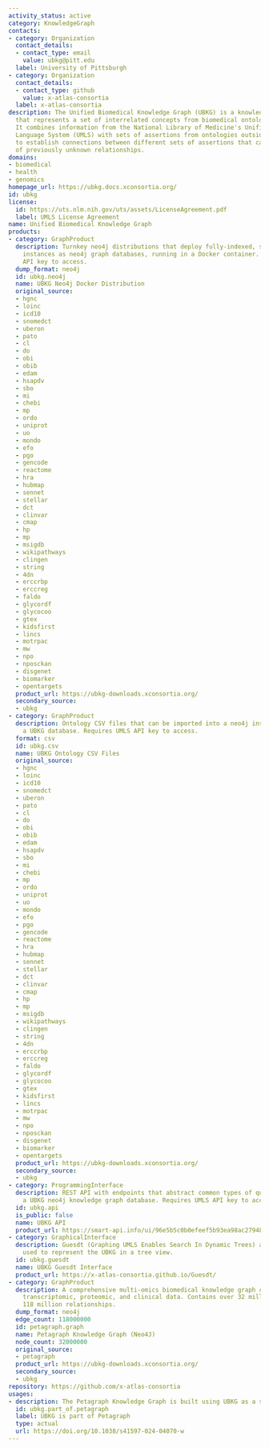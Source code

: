 ```yaml
---
activity_status: active
category: KnowledgeGraph
contacts:
- category: Organization
  contact_details:
  - contact_type: email
    value: ubkg@pitt.edu
  label: University of Pittsburgh
- category: Organization
  contact_details:
  - contact_type: github
    value: x-atlas-consortia
  label: x-atlas-consortia
description: The Unified Biomedical Knowledge Graph (UBKG) is a knowledge graph infrastructure
  that represents a set of interrelated concepts from biomedical ontologies and vocabularies.
  It combines information from the National Library of Medicine's Unified Medical
  Language System (UMLS) with sets of assertions from ontologies outside the UMLS
  to establish connections between different sets of assertions that can enable discovery
  of previously unknown relationships.
domains:
- biomedical
- health
- genomics
homepage_url: https://ubkg.docs.xconsortia.org/
id: ubkg
license:
  id: https://uts.nlm.nih.gov/uts/assets/LicenseAgreement.pdf
  label: UMLS License Agreement
name: Unified Biomedical Knowledge Graph
products:
- category: GraphProduct
  description: Turnkey neo4j distributions that deploy fully-indexed, standalone UBKG
    instances as neo4j graph databases, running in a Docker container. Requires UMLS
    API key to access.
  dump_format: neo4j
  id: ubkg.neo4j
  name: UBKG Neo4j Docker Distribution
  original_source:
  - hgnc
  - loinc
  - icd10
  - snomedct
  - uberon
  - pato
  - cl
  - do
  - obi
  - obib
  - edam
  - hsapdv
  - sbo
  - mi
  - chebi
  - mp
  - ordo
  - uniprot
  - uo
  - mondo
  - efo
  - pgo
  - gencode
  - reactome
  - hra
  - hubmap
  - sennet
  - stellar
  - dct
  - clinvar
  - cmap
  - hp
  - mp
  - msigdb
  - wikipathways
  - clingen
  - string
  - 4dn
  - erccrbp
  - erccreg
  - faldo
  - glycordf
  - glycocoo
  - gtex
  - kidsfirst
  - lincs
  - motrpac
  - mw
  - npo
  - nposckan
  - disgenet
  - biomarker
  - opentargets
  product_url: https://ubkg-downloads.xconsortia.org/
  secondary_source:
  - ubkg
- category: GraphProduct
  description: Ontology CSV files that can be imported into a neo4j instance to create
    a UBKG database. Requires UMLS API key to access.
  format: csv
  id: ubkg.csv
  name: UBKG Ontology CSV Files
  original_source:
  - hgnc
  - loinc
  - icd10
  - snomedct
  - uberon
  - pato
  - cl
  - do
  - obi
  - obib
  - edam
  - hsapdv
  - sbo
  - mi
  - chebi
  - mp
  - ordo
  - uniprot
  - uo
  - mondo
  - efo
  - pgo
  - gencode
  - reactome
  - hra
  - hubmap
  - sennet
  - stellar
  - dct
  - clinvar
  - cmap
  - hp
  - mp
  - msigdb
  - wikipathways
  - clingen
  - string
  - 4dn
  - erccrbp
  - erccreg
  - faldo
  - glycordf
  - glycocoo
  - gtex
  - kidsfirst
  - lincs
  - motrpac
  - mw
  - npo
  - nposckan
  - disgenet
  - biomarker
  - opentargets
  product_url: https://ubkg-downloads.xconsortia.org/
  secondary_source:
  - ubkg
- category: ProgrammingInterface
  description: REST API with endpoints that abstract common types of queries against
    a UBKG neo4j knowledge graph database. Requires UMLS API key to access.
  id: ubkg.api
  is_public: false
  name: UBKG API
  product_url: https://smart-api.info/ui/96e5b5c0b0efeef5b93ea98ac2794837
- category: GraphicalInterface
  description: Guesdt (Graphing UMLS Enables Search In Dynamic Trees) application
    used to represent the UBKG in a tree view.
  id: ubkg.guesdt
  name: UBKG Guesdt Interface
  product_url: https://x-atlas-consortia.github.io/Guesdt/
- category: GraphProduct
  description: A comprehensive multi-omics biomedical knowledge graph connecting genomic,
    transcriptomic, proteomic, and clinical data. Contains over 32 million nodes and
    118 million relationships.
  dump_format: neo4j
  edge_count: 118000000
  id: petagraph.graph
  name: Petagraph Knowledge Graph (Neo4J)
  node_count: 32000000
  original_source:
  - petagraph
  product_url: https://ubkg-downloads.xconsortia.org/
  secondary_source:
  - ubkg
repository: https://github.com/x-atlas-consortia
usages:
- description: The Petagraph Knowledge Graph is built using UBKG as a scaffold.
  id: ubkg.part_of.petagraph
  label: UBKG is part of Petagraph
  type: actual
  url: https://doi.org/10.1038/s41597-024-04070-w
---
```

